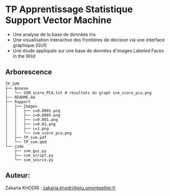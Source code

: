# TP Apprentissage Statistique Support Vector Machine
- Une analyse de la base de données Iris
- Une visualisation interactive des frontières de décision via une interface graphique (GUI)
- Une étude appliquée sur une base de données d'images Labeled Faces in the Wild

## Arborescence
```{bash}
TP_SVM
├── Annexe
│   └── SVM_score_PCA.txt # résultats du graph svm_score_pca.png
├── README.md
├── Rapport
│   ├── Images
│   │   ├── c=0.0001.png
│   │   ├── c=0.0005.png
│   │   ├── c=0.001.png
│   │   ├── c=0.01.png
│   │   ├── c=1.png
│   │   └── svm_score_pca.png
│   ├── TP_svm.pdf
│   └── TP_svm.qmd
└── code
    ├── svm_gui.py
    ├── svm_script.py
    └── svm_source.py
```
## Auteur:
Zakaria KHODRI : [zakaria.khodri@etu.umontpellier.fr](mailto:zakaria.khodri@etu.umontpellier.fr)